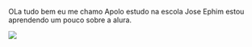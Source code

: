  OLa tudo bem eu me chamo Apolo estudo na escola Jose Ephim estou aprendendo um pouco sobre a alura.

 ![](https://media1.tenor.com/m/VxGTo7l6zXYAAAAd/insano-pvp.gif)
